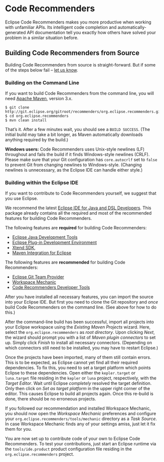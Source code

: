 Code Recommenders
=================

Eclipse Code Recommenders makes you more productive when working with unfamiliar APIs.
Its intelligent code completion and automatically-generated API documentation tell you exactly how others have solved your problem in a similar situation before.

Building Code Recommenders from Source
--------------------------------------

Building Code Recommenders from source is straight-forward.
But if some of the steps below fail – [let us know](https://dev.eclipse.org/mailman/listinfo/recommenders-dev "Developer Mailing List").

### Building on the Command Line

If you want to build Code Recommenders from the command line, you will need [Apache Maven](http://maven.apache.org/download.html), version 3.x.

    $ git clone http://git.eclipse.org/gitroot/recommenders/org.eclipse.recommenders.git
    $ cd org.eclipse.recommenders
    $ mvn clean install

That’s it.
After a few minutes wait, you should see a `BUILD SUCCESS`.
(The initial build may take a bit longer, as Maven automatically downloads anything required by the build.)

**Windows users:** Code Recommenders uses Unix-style newlines (LF) throughout and fails the build if it finds Windows-style newlines (CRLF).
Please make sure that your Git configuration has `core.autocrlf` set to `false` to prevent Git from changing newlines to Windows-style.
(Changing newlines is unnecessary, as the Eclipse IDE can handle either style.)

### Building within the Eclipse IDE

If you want to contribute to Code Recommenders yourself, we suggest that you use Eclipse.

We recommend the latest [Eclipse IDE for Java and DSL Developers](http://www.eclipse.org/downloads/packages/eclipse-ide-java-and-dsl-developers/keplersr1).
This package already contains all the required and most of the recommended features for building Code Recommenders.

The following features are **required** for building Code Recommenders:

* [Eclipse Java Development Tools](http://www.eclipse.org/jdt/)
* [Eclipse Plug-in Development Environment](http://www.eclipse.org/pde/)
* [Xtend SDK](http://www.eclipse.org/xtend/),
* [Maven Integration for Eclipse](http://www.eclipse.org/m2e/)

The following features are **recommended** for building Code Recommenders:

* [Eclipse Git Team Provider](http://www.eclipse.org/egit/)
* [Workspace Mechanic](https://code.google.com/a/eclipselabs.org/p/workspacemechanic/)
* [Code Recommenders Developer Tools](http://www.eclipse.org/recommenders/)

After you have installed all necessary features, you can import the source into your Eclipse IDE.
But first you need to clone the Git repository and _once_ build Code Recommenders on the command line.
(See above for how to do this.)

After the command-line build has been successful, import all projects into your Eclipse workspace using the _Existing Maven Projects_ wizard.
Here, select the `org.eclipse.recommenders` as _root directory_.
Upon clicking _Next_, the wizard should prompt you with a list of _Maven plugin connectors_ to set up.
Simply click _Finish_ to install all necessary connectors.
(Depending on which connectors still need to be installed, you may have to restart Eclipse.)

Once the projects have been imported, many of them still contain errors.
This is to be expected, as Eclipse cannot yet find all their required dependencies.
To fix this, you need to set a target platform which points Eclipse to these dependencies.
Open either the `kepler.target` or `luna.target` file residing in the `kepler` or `luna` project, respectively, with the _Target Editor_.
Wait until Eclipse _completely_ resolved the target definition.
Only then click on _Set as target platform_ in the upper right corner of the editor.
This causes Eclipse to build all projects again.
Once this re-build is done, there should be no erroneous projects.

If you followed our recommendation and installed Workspace Mechanic, you should now open the _Workspace Mechanic_ preferences and configure your `org.eclipse.recommenders/tools/mechanic` directory as a _Task Source_.
In case Workspace Mechanic finds any of your settings amiss, just let it fix them for you.

You are now set up to contribute code of your own to Eclipse Code Recommenders.
To test your contributions, just start an Eclipse runtime via the `tools/ide.product` product configuration file residing in the `org.eclipse.recommenders` project.
